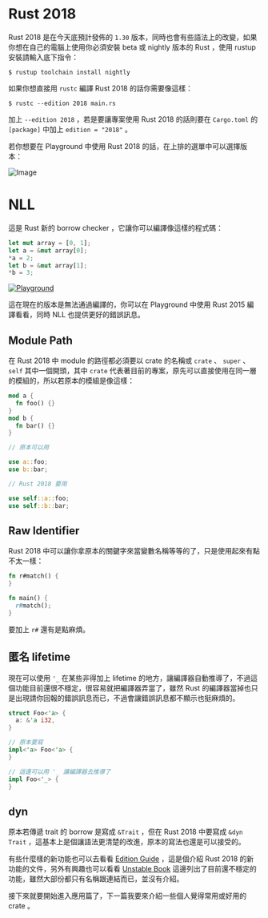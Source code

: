 Rust 2018
=========

Rust 2018 是在今天底預計發佈的 `1.30` 版本，同時也會有些語法上的改變，如果你想在自己的電腦上使用你必須安裝 beta 或 nightly 版本的 Rust ，使用 rustup 安裝請輸入底下指令：

```shell
$ rustup toolchain install nightly
```

如果你想直接用 `rustc` 編譯 Rust 2018 的話你需要像這樣：

```shell
$ rustc --edition 2018 main.rs
```

加上 `--edition 2018` ，若是要讓專案使用 Rust 2018 的話則要在 `Cargo.toml` 的 `[package]` 中加上 `edition = "2018"` 。

若你想要在 Playground 中使用 Rust 2018 的話，在上排的選單中可以選擇版本：

![Image](https://i.imgur.com/sm9zh9G.png)

NLL
===

這是 Rust 新的 borrow checker ，它讓你可以編譯像這樣的程式碼：

```rust
let mut array = [0, 1];
let a = &mut array[0];
*a = 2;
let b = &mut array[1];
*b = 3;
```

[![Playground][play-btn]](https://play.rust-lang.org/?version=beta&mode=debug&edition=2018&gist=d623a58cc4afadad5672328ecc57ae8e)

這在現在的版本是無法通過編譯的，你可以在 Playground 中使用 Rust 2015 編譯看看，同時 NLL 也提供更好的錯誤訊息。

Module Path
-----------

在 Rust 2018 中 module 的路徑都必須要以 crate 的名稱或 `crate` 、 `super` 、 `self` 其中一個開頭，其中 `crate` 代表著目前的專案，原先可以直接使用在同一層的模組的，所以若原本的模組是像這樣：

```rust
mod a {
  fn foo() {}
}
mod b {
  fn bar() {}
}

// 原本可以用

use a::foo;
use b::bar;

// Rust 2018 要用

use self::a::foo;
use self::b::bar;
```

Raw Identifier
--------------

Rust 2018 中可以讓你拿原本的關鍵字來當變數名稱等等的了，只是使用起來有點不太一樣：

```rust
fn r#match() {
}

fn main() {
  r#match();
}
```

要加上 `r#` 還有是點麻煩。

匿名 lifetime
-------------

現在可以使用 `'_` 在某些非得加上 lifetime 的地方，讓編譯器自動推導了，不過這個功能目前還很不穩定，很容易就把編譯器弄當了，雖然 Rust 的編譯器當掉也只是出現請你回報的錯誤訊息而已，不過會讓錯誤訊息都不顯示也挺麻煩的。

```rust
struct Foo<'a> {
  a: &'a i32,
}

// 原本要寫
impl<'a> Foo<'a> {
}

// 這邊可以用 '_ 讓編譯器去推導了
impl Foo<'_> {
}
```

dyn
---

原本若傳遞 trait 的 borrow 是寫成 `&Trait` ，但在 Rust 2018 中要寫成 `&dyn Trait` ，這基本上是個讓語法更清楚的改進，原本的寫法也還是可以接受的。

有些什麼樣的新功能也可以去看看 [Edition Guide](https://rust-lang-nursery.github.io/edition-guide/introduction.html) ，這是個介紹 Rust 2018 的新功能的文件，另外有興趣也可以看看 [Unstable Book](https://doc.rust-lang.org/unstable-book/the-unstable-book.html) 這邊列出了目前還不穩定的功能，雖然大部份都只有名稱跟連結而已，並沒有介紹。

接下來就要開始進入應用篇了，下一篇我要來介紹一些個人覺得常用或好用的 crate 。

[play-btn]: https://i.imgur.com/7F0C6a1.png
